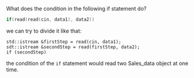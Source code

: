 What does the condition in the following if statement do?

```cpp
if(read(read(cin, data1), data2))
```

we can try to divide it like that:

```
std::istream &firstStep = read(cin, data1);
sdt::istream &secondStep = read(firstStep, data2);
if (secondStep)
```

the condition of the `if` statement would read two Sales_data object at one
time.
